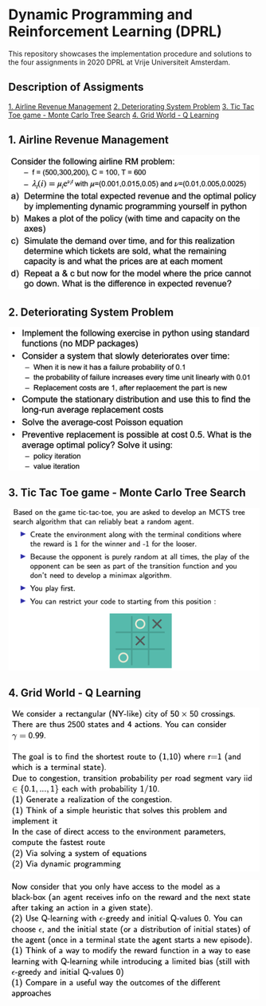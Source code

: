# Dynamic Programming and Reinforcement Learning (DPRL)

This repository showcases the implementation procedure and solutions to the four assignments in 2020 DPRL at Vrije Universiteit Amsterdam.

## Description of Assigments
[1. Airline Revenue Management](#1-ARM)
[2. Deteriorating System Problem](#2-MDP)
[3. Tic Tac Toe game - Monte Carlo Tree Search](#3-MCTS)
[4. Grid World - Q Learning](#4QL)

## 1. Airline Revenue Management
<p align="center">
    <img src="Assignment1_Revenue_Management/ass1_description.png" id="img-ass1des"/>
</p>

## 2. Deteriorating System Problem
<p align="center">
    <img src="Assignment2_MDP/ass2_description.png" id="img-ass2des"/>
</p>

## 3. Tic Tac Toe game - Monte Carlo Tree Search
<p align="center">
    <img src="Assignment3_MCTS/ass3_description.png" id="img-ass3des"/>
</p>

## 4. Grid World - Q Learning
<p align="center">
    <img src="Assignment4_qlearning/ass4_description1.png" id="img-ass4des1"/>
</p>

<p align="center">
    <img src="Assignment4_qlearning/ass4_description2.png" id="img-ass4des2"/>
</p>

